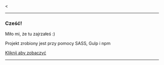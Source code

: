 <

<hr>


<h3> Cześć!</h3>

<p>Miło mi, że tu zajrzałeś :)</p>


<p>Projekt zrobiony jest przy pomocy SASS, Gulp i npm</p>


<a href="https://matyldaczuba.github.io/project-sass/app/"> Kliknij aby zobaczyć </a>


<hr>
